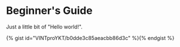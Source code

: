 # Beginner's Guide

Just a little bit of "Hello world!".

{% gist id="VINTproYKT/b0dde3c85aeacbb86d3c" %}{% endgist %}